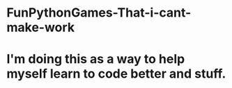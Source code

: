 # FunPythonGames-That-i-cant-make-work

# I'm doing this  as a way to help myself learn to code better and stuff. 